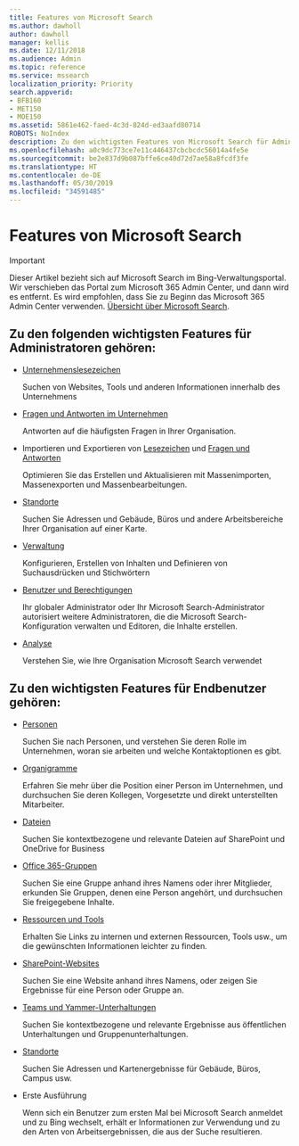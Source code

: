 ```yaml
---
title: Features von Microsoft Search
ms.author: dawholl
author: dawholl
manager: kellis
ms.date: 12/11/2018
ms.audience: Admin
ms.topic: reference
ms.service: mssearch
localization_priority: Priority
search.appverid:
- BFB160
- MET150
- MOE150
ms.assetid: 5861e462-faed-4c3d-824d-ed3aafd80714
ROBOTS: NoIndex
description: Zu den wichtigsten Features von Microsoft Search für Administratoren und Endbenutzer gehören Lesezeichen, Fragen und Antworten, Verwaltung und Dateneinblicke
ms.openlocfilehash: a0c9dc773ce7e11c446437cbcbcdc56014a4fe5e
ms.sourcegitcommit: be2e837d9b087bffe6ce40d72d7ae58a8fcdf3fe
ms.translationtype: HT
ms.contentlocale: de-DE
ms.lasthandoff: 05/30/2019
ms.locfileid: "34591485"
---
```

# <a name="features-of-microsoft-search"></a>Features von Microsoft Search

> [!IMPORTANT]
> Dieser Artikel bezieht sich auf Microsoft Search im Bing-Verwaltungsportal. Wir verschieben das Portal zum Microsoft 365 Admin Center, und dann wird es entfernt. Es wird empfohlen, dass Sie zu Beginn das Microsoft 365 Admin Center verwenden. [Übersicht über Microsoft Search](overview-microsoft-search.md).

## <a name="key-admin-features-include"></a>Zu den folgenden wichtigsten Features für Administratoren gehören:

- [Unternehmenslesezeichen](create-and-manage-bookmarks.md)
    
    Suchen von Websites, Tools und anderen Informationen innerhalb des Unternehmens
    
- [Fragen und Antworten im Unternehmen](create-and-manage-qas.md)
    
    Antworten auf die häufigsten Fragen in Ihrer Organisation.
    
- Importieren und Exportieren von [Lesezeichen](bulk-create-bookmarks.md) und [Fragen und Antworten](bulk-create-qas.md)
    
    Optimieren Sie das Erstellen und Aktualisieren mit Massenimporten, Massenexporten und Massenbearbeitungen.

- [Standorte](locations.md)
    
    Suchen Sie Adressen und Gebäude, Büros und andere Arbeitsbereiche Ihrer Organisation auf einer Karte.
    
- [Verwaltung](set-up-microsoft-search.md)
    
    Konfigurieren, Erstellen von Inhalten und Definieren von Suchausdrücken und Stichwörtern
    
- [Benutzer und Berechtigungen](add-users.md)
    
    Ihr globaler Administrator oder Ihr Microsoft Search-Administrator autorisiert weitere Administratoren, die die Microsoft Search-Konfiguration verwalten und Editoren, die Inhalte erstellen.
    
- [Analyse](get-insights.md) 
    
    Verstehen Sie, wie Ihre Organisation Microsoft Search verwendet 
    
## <a name="key-end-user-features-include"></a>Zu den wichtigsten Features für Endbenutzer gehören:

- [Personen](use/find-people-and-groups.md)
    
    Suchen Sie nach Personen, und verstehen Sie deren Rolle im Unternehmen, woran sie arbeiten und welche Kontaktoptionen es gibt.
    
- [Organigramme](use/find-people-and-groups.md)
    
    Erfahren Sie mehr über die Position einer Person im Unternehmen, und durchsuchen Sie deren Kollegen, Vorgesetzte und direkt unterstellten Mitarbeiter.
    
- [Dateien](use/find-files.md)
    
    Suchen Sie kontextbezogene und relevante Dateien auf SharePoint und OneDrive for Business
    
- [Office 365-Gruppen](use/find-people-and-groups.md)
    
    Suchen Sie eine Gruppe anhand ihres Namens oder ihrer Mitglieder, erkunden Sie Gruppen, denen eine Person angehört, und durchsuchen Sie freigegebene Inhalte.
    
- [Ressourcen und Tools](use/find-resources-tools-and-more.md)
    
    Erhalten Sie Links zu internen und externen Ressourcen, Tools usw., um die gewünschten Informationen leichter zu finden.
    
- [SharePoint-Websites](use/find-sharepoint-sites.md)
    
    Suchen Sie eine Website anhand ihres Namens, oder zeigen Sie Ergebnisse für eine Person oder Gruppe an.
    
- [Teams und Yammer-Unterhaltungen](use/find-conversations.md)
    
    Suchen Sie kontextbezogene und relevante Ergebnisse aus öffentlichen Unterhaltungen und Gruppenunterhaltungen.

- [Standorte](use/find-locations.md)
    
    Suchen Sie Adressen und Kartenergebnisse für Gebäude, Büros, Campus usw.
    
- Erste Ausführung
    
    Wenn sich ein Benutzer zum ersten Mal bei Microsoft Search anmeldet und zu Bing wechselt, erhält er Informationen zur Verwendung und zu den Arten von Arbeitsergebnissen, die aus der Suche resultieren.
